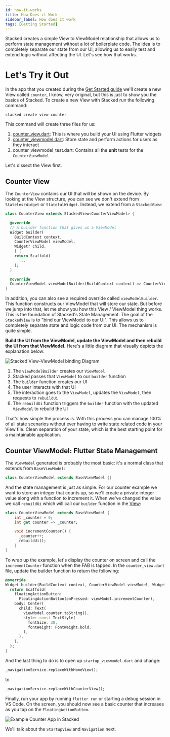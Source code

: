 ```yaml
---
id: how-it-works
title: How Does it Work
sidebar_label: How does it work
tags: [Getting Started]
---
```


Stacked creates a simple View to ViewModel relationship that allows us to perform state management without a lot of boilerplate code. The idea is to completely separate our state from our UI, allowing us to easily test and extend logic without affecting the UI. Let's see how that works.


# Let's Try it Out

In the app that you created during the [Get Started guide](./00-overview.md) we'll create a new View called `counter`, I know, very original, but this is just to show you the basics of Stacked. To create a new View with Stacked run the following command:

```shell
stacked create view counter
```

This command will create three files for us:

1. [counter_view.dart](#counter-view): This is where you build your UI using Flutter widgets
2. [counter_viewmodel.dart](#counter-viewmodel-flutter-statemanagement): Store state and perform actions for users as they interact
3. counter_viewmodel_test.dart: Contains all the **unit** tests for the `CounterViewModel`

Let's dissect the View first.


## Counter View

The `CounterView` contains our UI that will be shown on the device. By looking at the View structure, you can see we don't extend from `StatelessWidget` or `StatefulWidget`. Instead, we extend from a `StackedView`:

```dart
class CounterView extends StackedView<CounterViewModel> {

  @override
  // A builder function that gives us a ViewModel
  Widget builder(
    BuildContext context,
    CounterViewModel viewModel,
    Widget? child,
    ) {
    return Scaffold(
      ...
    );
  }

  @override
  CounterViewModel viewModelBuilder(BuildContext context) => CounterViewModel();
}
```

In addition, you can also see a required override called `viewModelBuilder`. This function constructs our ViewModel that will store our state. But before we jump into that, let me show you how this View / ViewModel thing works. This is the foundation of Stacked's State Management. The goal of the `StackedView` is to "bind our ViewModel to our UI". This allows us to completely separate state and logic code from our UI. The mechanism is quite simple.

**Build the UI from the ViewModel, update the ViewModel and then rebuild the UI from that ViewModel.** Here's a little diagram that visually depicts the explanation below:

![Stacked View-ViewModel binding Diagram](/img/todo/view-viewmodel-relationship.png)

1. The `viewModelBuilder` creates our `ViewModel`
2. Stacked passes that `ViewModel` to our `builder` function
3. The `builder` function creates our UI
4. The user interacts with that UI
5. The interaction goes to the `ViewModel`, updates the `ViewModel`, then requests to `rebuildUi`
6. The `rebuildUi` function triggers the `builder` function with the updated `ViewModel` to rebuild the UI

That's how simple the process is. With this process you can manage 100% of all state scenarios without ever having to write state related code in your View file. Clean separation of your state, which is the best starting point for a maintainable application.


## Counter ViewModel: Flutter State Management

The `ViewModel` generated is probably the most basic: it's a normal class that extends from `BaseViewModel`:

```dart
class CounterViewModel extends BaseViewModel {}
```

And the state management is just as simple. For our counter example we want to store an integer that counts up, so we'll create a private integer value along with a function to increment it. When we've changed the value we call `rebuildUi` which will call our `builder` function in the [View](#counter-view):

```dart
class CounterViewModel extends BaseViewModel {
    int _counter = 0;
    int get counter => _counter;

    void incrementCounter() {
      _counter++;
      rebuildUi();
    }
}
```

To wrap up the example, let's display the counter on screen and call the `incrementCounter` function when the FAB is tapped. In the `counter_view.dart` file, update the builder function to return the following:

```dart
@override
Widget builder(BuildContext context, CounterViewModel viewModel, Widget? child) {
  return Scaffold(
    floatingActionButton:
      FloatingActionButton(onPressed: viewModel.incrementCounter),
    body: Center(
      child: Text(
        viewModel.counter.toString(),
        style: const TextStyle(
          fontSize: 30,
          fontWeight: FontWeight.bold,
        ),
      ),
    ),
  );
}
```

And the last thing to do is to open up `startup_viewmodel.dart` and change:

```dart
_navigationService.replaceWithHomeView();
```

to

```dart
_navigationService.replaceWithCounterView();
```

Finally, run your app by running `flutter run` or starting a debug session in VS Code. On the screen, you should now see a basic counter that increases as you tap on the `FloatingActionButton`.

![Example Counter App in Stacked](/img/getting-started/01-counter-example.gif)

We'll talk about the `StartupView` and `Navigation` next.
